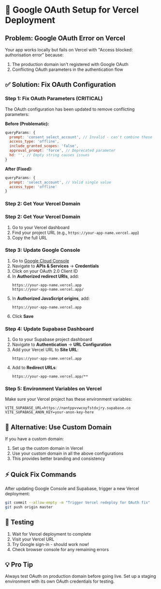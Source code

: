 # 🔐 Google OAuth Setup for Vercel Deployment

## Problem: Google OAuth Error on Vercel

Your app works locally but fails on Vercel with "Access blocked: authorisation error" because:
1. The production domain isn't registered with Google OAuth
2. Conflicting OAuth parameters in the authentication flow

## ✅ Solution: Fix OAuth Configuration

### Step 1: Fix OAuth Parameters (CRITICAL)
The OAuth configuration has been updated to remove conflicting parameters:

**Before (Problematic):**
```javascript
queryParams: {
  prompt: 'consent select_account', // Invalid - can't combine these
  access_type: 'offline',
  include_granted_scopes: 'false',
  approval_prompt: 'force', // Deprecated parameter
  hd: '', // Empty string causes issues
}
```

**After (Fixed):**
```javascript
queryParams: {
  prompt: 'select_account', // Valid single value
  access_type: 'offline'
}
```

### Step 2: Get Your Vercel Domain
### Step 2: Get Your Vercel Domain
1. Go to your Vercel dashboard
2. Find your project URL (e.g., `https://your-app-name.vercel.app`)
3. Copy the full URL

### Step 3: Update Google Console
1. Go to [Google Cloud Console](https://console.cloud.google.com/)
2. Navigate to **APIs & Services** → **Credentials**
3. Click on your OAuth 2.0 Client ID
4. In **Authorized redirect URIs**, add:
   ```
   https://your-app-name.vercel.app
   https://your-app-name.vercel.app/
   ```
5. In **Authorized JavaScript origins**, add:
   ```
   https://your-app-name.vercel.app
   ```
6. Click **Save**

### Step 4: Update Supabase Dashboard
1. Go to your Supabase project dashboard
2. Navigate to **Authentication** → **URL Configuration**
3. Add your Vercel URL to **Site URL**:
   ```
   https://your-app-name.vercel.app
   ```
4. Add to **Redirect URLs**:
   ```
   https://your-app-name.vercel.app/**
   ```

### Step 5: Environment Variables on Vercel
Make sure your Vercel project has these environment variables:
```
VITE_SUPABASE_URL=https://nantppvvwcoyfstdxjry.supabase.co
VITE_SUPABASE_ANON_KEY=your-anon-key-here
```

## 🔄 Alternative: Use Custom Domain
If you have a custom domain:
1. Set up the custom domain in Vercel
2. Use your custom domain in all the above configurations
3. This provides better branding and consistency

## ⚡ Quick Fix Commands

After updating Google Console and Supabase, trigger a new Vercel deployment:

```bash
git commit --allow-empty -m "Trigger Vercel redeploy for OAuth fix"
git push origin master
```

## 🧪 Testing
1. Wait for Vercel deployment to complete
2. Visit your Vercel URL
3. Try Google sign-in - should work now!
4. Check browser console for any remaining errors

## 💡 Pro Tip
Always test OAuth on production domain before going live. Set up a staging environment with its own OAuth credentials for testing.
